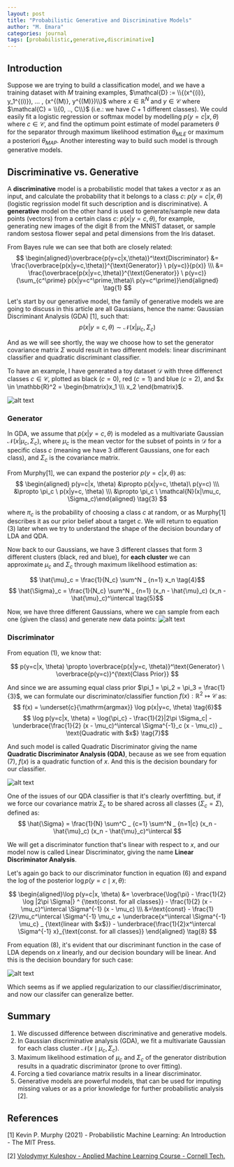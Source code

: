 ```yaml
---
layout: post
title: "Probabilistic Generative and Discriminative Models"
author: "M. Emara"
categories: journal
tags: [probabilistic,generative,discriminative]
---
```


## Introduction
Suppose we are trying to build a classification model, and we have a training dataset with $M$ training examples, $\mathcal{D} := \\{(x^{(i)}, y_1^{(i)}), ... , (x^{(M)}, y^{(M)})\\}$ where $x \in \mathbb{R}^N$ and $y \in \mathcal{C}$ where $\mathcal{C} = \\{0, .., C\\}$ (i.e.: we have $C + 1$ different classes). We could easily fit a logistic regression or softmax model by modelling $p(y=c|x,\theta)$ where $c \in \mathcal{C}$, and find the optimum point estimate of model parameters $\theta$ for the separator through maximum likelihood estimation $\theta_{MLE}$ or maximum a posteriori $\theta_{MAP}$. Another interesting way to build such model is through generative models.

## Discriminative vs. Generative
A **discriminative** model is a probabilistic model that takes a vector $x$ as an input, and calculate the probability that it belongs to a class $c$: $p(y=c|x,\theta)$ (logistic regrission model fit such description and is discriminative). A **generative** model on the other hand is used to generate/sample new data points (vectors) from a certain class $c$: $p(x|y=c,\theta)$, for example, generating new images of the digit 8 from the MNIST dataset, or sample random sestosa flower sepal and petal dimensions from the Iris dataset.

From Bayes rule we can see that both are closely related:
$$
\begin{aligned}\overbrace{p(y=c|x,\theta)}^\text{Discriminator} &= \frac{\overbrace{p(x|y=c,\theta)}^{\text{Generator}} \ p(y=c)}{p(x)} \\\ &= \frac{\overbrace{p(x|y=c,\theta)}^{\text{Generator}} \ p(y=c)}{\sum_{c^\prime} p(x|y=c^\prime,\theta)\ p(y=c^\prime)}\end{aligned} \tag{1}
$$


Let's start by our generative model, the family of generative models we are going to discuss in this article are all Gaussians, hence the name: Gaussian Discriminant Analysis (GDA) [1], such that: 
$$
p(x|y=c, \theta) \sim \mathcal{N}(x|\mu_c, \Sigma_c) \tag{2}
$$


And as we will see shortly, the way we choose how to set the generator covariance matrix $\Sigma$ would result in two different models: linear discriminant classifier and quadratic discriminant classifier.

To have an example, I have generated a toy dataset $\mathcal{D}$ with three differenct classes $c \in \mathcal{C}$, plotted as black $(c=0)$, red $(c=1)$ and blue $(c=2)$, and $x \in \mathbb{R}^2 = \begin{bmatrix}x_1 \\\ x_2 \end{bmatrix}$.

![alt text](/assets/img/data_scatter_plot.png)

### Generator
In GDA, we assume that $p(x|y=c, \theta)$ is modeled as a multivariate Gaussian $\mathcal{N}(x|\mu_c, \Sigma_c)$, where $\mu_c$ is the mean vector for the subset of points in $\mathcal{D}$ for a specific class $c$ (meaning we have 3 different Gaussians, one for each class), and $\Sigma_c$ is the covariance matrix.


From Murphy[1], we can expand the posterior $p(y=c|x,\theta)$ as:
$$
\begin{aligned} p(y=c|x, \theta)  &\propto p(x|y=c, \theta)\ p(y=c) \\\ &\propto \pi_c \ p(x|y=c, \theta)  \\\ &\propto \pi_c \ \mathcal{N}(x|\mu_c, \Sigma_c)\end{aligned} \tag{3}
$$


where $\pi_c$ is the probability of choosing a class $c$ at random, or as Murphy[1] describes it as our prior belief about a target $c$. We will return to equation (3) later when we try to understand the shape of the decision boundary of LDA and QDA.

Now back to our Gaussians, we have 3 different classes that form 3 different clusters (black, red and blue), for **each cluster** we can approximate $\mu_c$ and $\Sigma_c$ through maximum likelihood estimation as:

$$ \hat{\mu}_c = \frac{1}{N_c} \sum^N _ {n=1} x_n  \tag{4}$$ 
$$ \hat{\Sigma}_c = \frac{1}{N_c} \sum^N _ {n=1} (x_n - \hat{\mu}_c) (x_n - \hat{\mu}_c)^\intercal \tag{5}$$

Now, we have three different Gaussians, where we can sample from each one (given the class) and generate new data points:
![alt text](/assets/img/mle_covariance_contours.png)

### Discriminator
From equation (1), we know that:

$$ p(y=c|x, \theta) \propto \overbrace{p(x|y=c, \theta)}^\text{Generator} \ \overbrace{p(y=c)}^{\text{Class Prior}} $$

And since we are assuming equal class prior $\pi_1 = \pi_2 = \pi_3 = \frac{1}{3}$, we can formulate our discriminator/classifier function $f(x): \mathbb{R}^2 \mapsto \mathcal{C}$ as:
$$ f(x) =  \underset{c}{\mathrm{argmax}} \log p(x|y=c, \theta) \tag{6}$$
$$ \log p(y=c|x, \theta) = \log{\pi_c} - \frac{1}{2}|2\pi \Sigma_c| - \underbrace{\frac{1}{2} (x - \mu_c)^\intercal \Sigma^{-1}_c (x - \mu_c)} _ \text{Quadratic with $x$} \tag{7}$$


And such model is called Quadratic Discriminator giving the name **Quadratic Discriminator Analysis (QDA)**, because as we see from equation (7), $f(x)$ is a quadratic function of $x$. 
And this is the decision boundary for our classifier.

![alt text](/assets/img/qda_decision_boundaries.png)

One of the issues of our QDA classifier is that it's clearly overfitting. but, if we force our covariance matrix $\Sigma_c$ to be shared across all classes $(\Sigma_c = \Sigma)$, defined as:
$$ 
\hat{\Sigma} = \frac{1}{N} \sum^C _ {c=1} \sum^N _ {n=1|c} (x_n - \hat{\mu}_c) (x_n - \hat{\mu}_c)^\intercal 
$$

We will get a discriminator function that's linear with respect to $x$, and our model now is called Linear Discriminator, giving the name **Linear Discriminator Analysis**. 


Let's again go back to our discriminator function in equation (6) and expand the log of the posterior $\log p(y=c \mid x, \theta)$:

$$ 
\begin{aligned}\log p(y=c|x, \theta) &= \overbrace{\log{\pi} - \frac{1}{2} \log |2\pi \Sigma|} ^ {\text{const. for all classes}} - \frac{1}{2} (x - \mu_c)^\intercal \Sigma^{-1} (x - \mu_c) \\\ &=\text{const} - \frac{1}{2}\mu_c^\intercal \Sigma^{-1} \mu_c + \underbrace{x^\intercal \Sigma^{-1} \mu_c} _ {\text{linear with $x$}} - \underbrace{\frac{1}{2}x^\intercal \Sigma^{-1} x}_{\text{const. for all classes}} \end{aligned}  \tag{8}
$$


From equation (8), it's evident that our discriminant function in the case of LDA depends on $x$ linearly, and our decision boundary will be linear. And this is the decision boundary for such case:

![alt text](/assets/img/lda_decision_boundaries.png)

Which seems as if we applied regularization to our classifier/discriminator, and now our classifer can generalize better.

## Summary
1. We discussed difference between discriminative and generative models. 
2. In Gaussian discriminative analysis (GDA), we fit a multivariate Gaussian for each class cluster $\mathcal{N}(x \mid \mu_c, \Sigma_c)$.
3. Maximum likelihood estimation of $\mu_c$ and $\Sigma_c$ of the generator distribution results in a quadratic discriminator (prone to over fitting).
4. Forcing a tied covariance matrix results in a linear discriminator.
5. Generative models are powerful models, that can be used for imputing missing values or as a prior knowledge for further probabilistic analysis [2].

## References
<a id="1">[1]</a> Kevin P. Murphy (2021) - Probabilistic Machine Learning: An Introduction - The MIT Press.

<a id="1">[2]</a> [Volodymyr Kuleshov - Applied Machine Learning Course - Cornell Tech.](https://www.youtube.com/playlist?list=PL2UML_KCiC0UlY7iCQDSiGDMovaupqc83)
